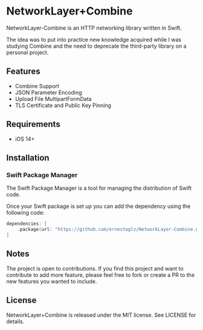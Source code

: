 # NetworkLayer+Combine

NetworkLayer-Combine is an HTTP networking library written in Swift.

The idea was to put into practice new knowledge acquired while I was studying Combine and the need to deprecate the third-party library on a personal project.

## Features

- Combine Support
- JSON Parameter Encoding
- Upload File MultipartFormData
- TLS Certificate and Public Key Pinning

## Requirements

- iOS 14+

## Installation

### Swift Package Manager

The Swift Package Manager is a tool for managing the distribution of Swift code.

Once your Swift package is set up you can add the dependency using the following code:
```swift
dependencies: [
    .package(url: "https://github.com/ernestoglz/NetworkLayer-Combine.git"))
]
```

## Notes

The project is open to contributions. If you find this project and want to contribute to add more feature, please feel free to fork or create a PR to the new features you wanted to include.

## License

NetworkLayer+Combine is released under the MIT license. See LICENSE for details.
